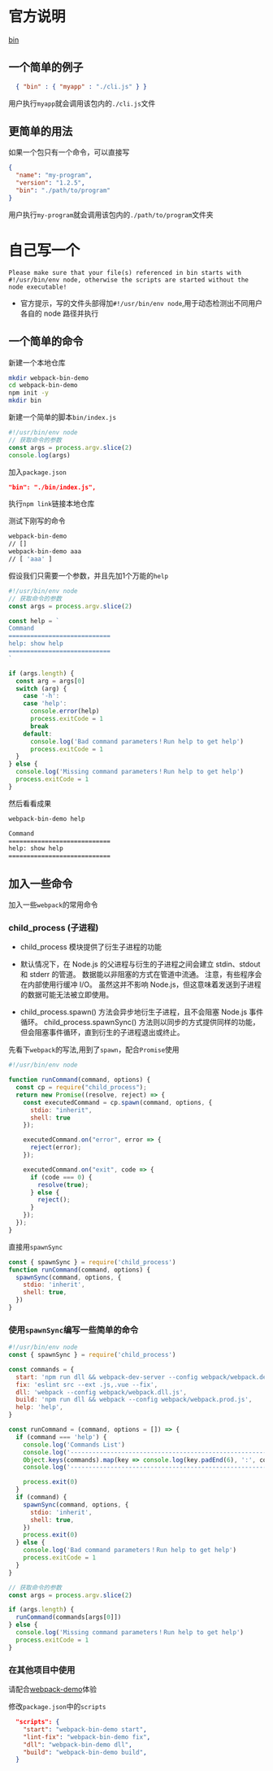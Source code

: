 # 官方说明
[bin](https://docs.npmjs.com/files/package.json#bin)

## 一个简单的例子
```json
  { "bin" : { "myapp" : "./cli.js" } }
```

用户执行`myapp`就会调用该包内的`./cli.js`文件

## 更简单的用法
如果一个包只有一个命令，可以直接写
```json
{
  "name": "my-program",
  "version": "1.2.5",
  "bin": "./path/to/program"
}
```
用户执行`my-program`就会调用该包内的`./path/to/program`文件夹

# 自己写一个
`Please make sure that your file(s) referenced in bin starts with #!/usr/bin/env node, otherwise the scripts are started without the node executable!`
- 官方提示，写的文件头部得加`#!/usr/bin/env node`,用于动态检测出不同用户各自的 node 路径并执行

## 一个简单的命令

新建一个本地仓库
```bash
mkdir webpack-bin-demo
cd webpack-bin-demo
npm init -y
mkdir bin
```

新建一个简单的脚本`bin/index.js`

```js
#!/usr/bin/env node
// 获取命令的参数
const args = process.argv.slice(2)
console.log(args)
```

加入`package.json`

```json
"bin": "./bin/index.js",
```

执行`npm link`链接本地仓库

测试下刚写的命令
```bash
webpack-bin-demo
// []
webpack-bin-demo aaa
// [ 'aaa' ]
```

假设我们只需要一个参数，并且先加1个万能的`help`
```js
#!/usr/bin/env node
// 获取命令的参数
const args = process.argv.slice(2)

const help = `
Command
============================
help: show help
============================
`

if (args.length) {
  const arg = args[0]
  switch (arg) {
    case '-h':
    case 'help':
      console.error(help)
      process.exitCode = 1
      break
    default:
      console.log('Bad command parameters！Run help to get help')
      process.exitCode = 1
  }
} else {
  console.log('Missing command parameters！Run help to get help')
  process.exitCode = 1
}
```

然后看看成果

```bash
webpack-bin-demo help

Command
============================
help: show help
============================
```

## 加入一些命令
加入一些`webpack`的常用命令

### child_process (子进程)
- child_process 模块提供了衍生子进程的功能

- 默认情况下，在 Node.js 的父进程与衍生的子进程之间会建立 stdin、stdout 和 stderr 的管道。 数据能以非阻塞的方式在管道中流通。 注意，有些程序会在内部使用行缓冲 I/O。 虽然这并不影响 Node.js，但这意味着发送到子进程的数据可能无法被立即使用。

- child_process.spawn() 方法会异步地衍生子进程，且不会阻塞 Node.js 事件循环。 child_process.spawnSync() 方法则以同步的方式提供同样的功能，但会阻塞事件循环，直到衍生的子进程退出或终止。

先看下`webpack`的写法,用到了`spawn`，配合`Promise`使用
```js
#!/usr/bin/env node

function runCommand(command, options) {
  const cp = require("child_process");
  return new Promise((resolve, reject) => {
    const executedCommand = cp.spawn(command, options, {
      stdio: "inherit",
      shell: true
    });

    executedCommand.on("error", error => {
      reject(error);
    });

    executedCommand.on("exit", code => {
      if (code === 0) {
        resolve(true);
      } else {
        reject();
      }
    });
  });
}
```

直接用`spawnSync`
```js
const { spawnSync } = require('child_process')
function runCommand(command, options) {
  spawnSync(command, options, {
    stdio: 'inherit',
    shell: true,
  })
}
```

### 使用`spawnSync`编写一些简单的命令

```js
#!/usr/bin/env node
const { spawnSync } = require('child_process')

const commands = {
  start: 'npm run dll && webpack-dev-server --config webpack/webpack.dev.js',
  fix: 'eslint src --ext .js,.vue --fix',
  dll: 'webpack --config webpack/webpack.dll.js',
  build: 'npm run dll && webpack --config webpack/webpack.prod.js',
  help: 'help',
}

const runCommand = (command, options = []) => {
  if (command === 'help') {
    console.log('Commands List')
    console.log('--------------------------------------------------------------------------------------------')
    Object.keys(commands).map(key => console.log(key.padEnd(6), ':', commands[key]))
    console.log('--------------------------------------------------------------------------------------------')

    process.exit(0)
  }
  if (command) {
    spawnSync(command, options, {
      stdio: 'inherit',
      shell: true,
    })
    process.exit(0)
  } else {
    console.log('Bad command parameters！Run help to get help')
    process.exitCode = 1
  }
}

// 获取命令的参数
const args = process.argv.slice(2)

if (args.length) {
  runCommand(commands[args[0]])
} else {
  console.log('Missing command parameters！Run help to get help')
  process.exitCode = 1
}

```


### 在其他项目中使用
请配合[webpack-demo](https://github.com/babytutu/webpack-demo)体验

修改`package.json`中的`scripts`

```json
  "scripts": {
    "start": "webpack-bin-demo start",
    "lint-fix": "webpack-bin-demo fix",
    "dll": "webpack-bin-demo dll",
    "build": "webpack-bin-demo build",
  }
```